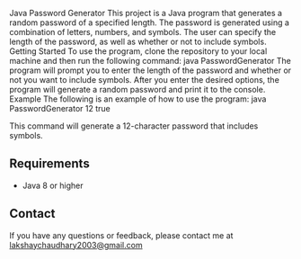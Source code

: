 Java Password Generator
This project is a Java program that generates a random password of a specified length. The password is generated using a combination of letters, numbers, and symbols. The user can specify the length of the password, as well as whether or not to include symbols.
Getting Started
To use the program, clone the repository to your local machine and then run the following command:
java PasswordGenerator
The program will prompt you to enter the length of the password and whether or not you want to include symbols. After you enter the desired options, the program will generate a random password and print it to the console.
Example
The following is an example of how to use the program:
java PasswordGenerator 12 true

This command will generate a 12-character password that includes symbols.

## Requirements

* Java 8 or higher

## Contact

If you have any questions or feedback, please contact me at lakshaychaudhary2003@gmail.com
